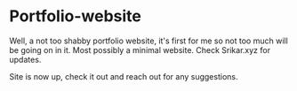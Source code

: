 # Portfolio-website
Well, a not too shabby portfolio website, it's first for me so not too much will be going on in it. Most possibly a minimal website. 
Check Srikar.xyz for updates. 

Site is now up, check it out and reach out for any suggestions.
